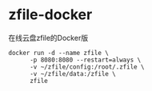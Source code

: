 # zfile-docker
在线云盘zfile的Docker版
```
docker run -d --name zfile \
      -p 8080:8080 --restart=always \
      -v ~/zfile/config:/root/.zfile \
      -v ~/zfile/data:/zfile \
      zfile
 ```

